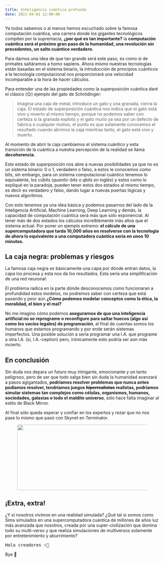 ```yaml
---
title: Inteligencia cuántica profunda
date: 2021-04-01 12:00:00
---
```

<p>Ya todos sabemos o al menos hemos escuchado sobre la famosa computación cuántica, una carrera donde los gigantes tecnológicos compiten por la supremacía, <strong>¿por qué es tan importante?</strong> la <strong>computación cuántica será el próximo gran paso de la humanidad, una revolución sin precedentes, un salto cuántico verdadero</strong>.</p>

<p>Para darnos una idea de que tan grande será este paso, es como si de primates saltáramos a homo sapiens. Ahora mismo nuestras tecnologías están basadas en el sistema binario, la introducción de principios cuánticos a la tecnología computacional nos proporcionará una velocidad incomparable a la hora de hacer cálculos.</p>

<p>Para entender una de las propiedades como la superposición cuántica daré el clásico (😉) ejemplo del gato de Schrödinger:</p>

<blockquote>
	<p>Imagina una caja de metal, introduce un gato y una granada, cierra la caja. El estado de superposición cuántica nos indica que el gato está vivo y muerto al mismo tiempo, porque no podemos saber con certeza si la granada explotó y el gato murió ya sea por un defecto de fabrica o cualquier motivo, el punto es que solamente conocemos el resultado cuando abrimos la caja mientras tanto, el gato está vivo y muerto.</p>
</blockquote>


<svg-inline src="img/blog/inteligencia-cuantica-profunda/gato-de-schrodinger.svg"></svg-inline>

<p>Al momento de abrir la caja cambiamos el sistema cuántico y esta transición de la cuántica a nuestra percepción de la realidad se llama <strong>decoherencia</strong>.</p>

<p>Este estado de superposición nos abre a nuevas posibilidades ya que no es un sistema binario: 0 o 1, verdadero o falso, a estos le conocemos como bits, sin embargo, para un sistema computacional cuántico tenemos lo equivalente, los cúbits (<em>quantic-bits o qbits en inglés</em>) y estos como lo expliqué en la paradoja, pueden tener estos dos estados al mismo tiempo, es decir es verdadero y falso, dando lugar a nuevas puertas lógicas y nuevos algoritmos.</p>

<svg-inline src="img/blog/inteligencia-cuantica-profunda/esfera-de-bloch.svg" caption="Representación gráfica de un cúbit en forma de esfera de Bloch"></svg-inline>

<p>Con esto tenemos ya una idea básica y podemos pasarnos del lado de la Inteligencia Artificial, Machine Learning, Deep Learning y demás, la capacidad de computación cuántica será más que sólo exponencial. Al tener más de dos estados los cálculos increíblemente más altos que el sistema actual. Por poner un ejemplo extremo: <strong>el cálculo de una supercomputadora que tarda 10,000 años en resolverse con la tecnología de ahora lo equivalente a una computadora cuántica sería en unos 10 minutos.</strong></p>

<h2>La caja negra: problemas y riesgos</h2>

<p>La famosa caja negra es básicamente una capa por dónde entran datos, la capa los procesa y esta nos da los resultados. Esta sería una simplificación de una red neuronal:</p>

<svg-inline src="img/blog/inteligencia-cuantica-profunda/red-neuronal.svg" caption="Diagrama sencillo de una red neuronal"></svg-inline>

<p>El problema radica en la parte dónde desconocemos como funcionaran a profundidad estos modelos, no podremos saber con certeza que está pasando y peor aún <strong>¿Cómo podemos modelar conceptos como la ética, la moralidad, el bien y el mal?</strong></p>

<p>No me imagino cómo podemos <strong>asegurarnos de que una inteligencia artificial no se reprograme o reconfigure para saltar huecos (algo así como los vacíos legales) de programación</strong>, al final de cuentas somos los humanos que estamos programando y por ende serán sistemas imperfectos. Una posible solución a sería programar una I.A. que programe a otra I.A. (sí, I.A.-ception) pero, irónicamente esto podría ser aún más incierto.</p>

<h2>En conclusión</h2>

<p>Sin duda nos depara un futuro muy intrigante, emocionante y un tanto peligroso, pero de ser que todo salga bien sin duda la humanidad avanzará a pasos agigantados, <strong>podríamos resolver problemas que nunca antes podíamos resolver, tendríamos juegos <s>hiperrealistas</s> realistas, podríamos simular sistemas tan complejos como células, organismos, humanos, sociedades, galaxias o todo el maldito universo</strong>, sólo hace falta imaginar al estilo de Black Mirror. </p>

<p> Al final sólo queda esperar y confiar en los expertos y rezar que no nos pase lo mismo que pasó con Skynet en Terminator.</p>

<figure>
	<img width="500" height="214" src="https://derianandre.com/wp-content/uploads/2021/04/hasta-la-vista-baby-1.gif">
</figure>

<h2>¡Extra, extra!</h2>

<p>¿Y si nosotros vivimos en una realidad simulada? ¿Qué tal si somos como Sims simulados en una supercomputadora cuántica de millones de años luz más avanzada que nosotros, creada por una super-civilización que domina todo su multi-verso y que realiza simulaciones de multiversos solamente por entretenimiento y aburrimiento?</p>

<pre>Hola creadores ✌🏻</pre>

<p>Bye 😬</p>